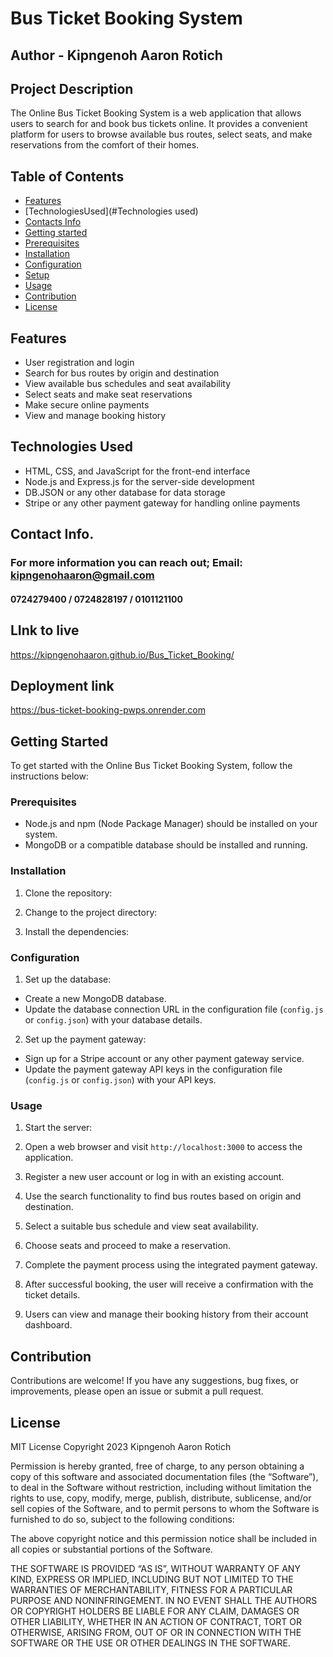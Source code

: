# Bus Ticket Booking System

## Author - Kipngenoh Aaron Rotich

## Project Description

The Online Bus Ticket Booking System is a web application that allows users to search for and book bus tickets online. It provides a convenient platform for users to browse available bus routes, select seats, and make reservations from the comfort of their homes.
## Table of Contents

- [Features](#features)
- [TechnologiesUsed](#Technologies used)
- [Contacts Info](#ContactsInfo)
- [Getting started](#getting-started)
- [Prerequisites](#prerequisites)
- [Installation](#installation)
- [Configuration](#configuration)
- [Setup](#setup)
- [Usage](#usage)
- [Contribution](#contribution)
- [License](#license)
## Features

- User registration and login
- Search for bus routes by origin and destination
- View available bus schedules and seat availability
- Select seats and make seat reservations
- Make secure online payments
- View and manage booking history

## Technologies Used

- HTML, CSS, and JavaScript for the front-end interface
- Node.js and Express.js for the server-side development
- DB.JSON or any other database for data storage
- Stripe or any other payment gateway for handling online payments

## Contact Info.

### For more information you can reach out; Email: kipngenohaaron@gmail.com
#### 0724279400 / 0724828197 / 0101121100

## LInk to live 
https://kipngenohaaron.github.io/Bus_Ticket_Booking/


## Deployment link
https://bus-ticket-booking-pwps.onrender.com
## Getting Started

To get started with the Online Bus Ticket Booking System, follow the instructions below:

### Prerequisites

- Node.js and npm (Node Package Manager) should be installed on your system.
- MongoDB or a compatible database should be installed and running.

### Installation

1. Clone the repository:


2. Change to the project directory:


3. Install the dependencies:


### Configuration

1. Set up the database:
- Create a new MongoDB database.
- Update the database connection URL in the configuration file (`config.js` or `config.json`) with your database details.

2. Set up the payment gateway:
- Sign up for a Stripe account or any other payment gateway service.
- Update the payment gateway API keys in the configuration file (`config.js` or `config.json`) with your API keys.

### Usage

1. Start the server:


2. Open a web browser and visit `http://localhost:3000` to access the application.

3. Register a new user account or log in with an existing account.

4. Use the search functionality to find bus routes based on origin and destination.

5. Select a suitable bus schedule and view seat availability.

6. Choose seats and proceed to make a reservation.

7. Complete the payment process using the integrated payment gateway.

8. After successful booking, the user will receive a confirmation with the ticket details.

9. Users can view and manage their booking history from their account dashboard.

## Contribution

Contributions are welcome! If you have any suggestions, bug fixes, or improvements, please open an issue or submit a pull request.

## License

MIT License
Copyright 2023 Kipngenoh Aaron Rotich

Permission is hereby granted, free of charge, to any person obtaining a copy of this software and associated documentation files (the “Software”), to deal in the Software without restriction, including without limitation the rights to use, copy, modify, merge, publish, distribute, sublicense, and/or sell copies of the Software, and to permit persons to whom the Software is furnished to do so, subject to the following conditions:

The above copyright notice and this permission notice shall be included in all copies or substantial portions of the Software.

THE SOFTWARE IS PROVIDED “AS IS”, WITHOUT WARRANTY OF ANY KIND, EXPRESS OR IMPLIED, INCLUDING BUT NOT LIMITED TO THE WARRANTIES OF MERCHANTABILITY, FITNESS FOR A PARTICULAR PURPOSE AND NONINFRINGEMENT. IN NO EVENT SHALL THE AUTHORS OR COPYRIGHT HOLDERS BE LIABLE FOR ANY CLAIM, DAMAGES OR OTHER LIABILITY, WHETHER IN AN ACTION OF CONTRACT, TORT OR OTHERWISE, ARISING FROM, OUT OF OR IN CONNECTION WITH THE SOFTWARE OR THE USE OR OTHER DEALINGS IN THE SOFTWARE.
